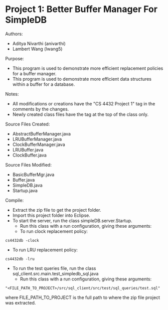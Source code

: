Project 1: Better Buffer Manager For SimpleDB
====================================

Authors:
* Aditya Nivarthi (anivarthi)
* Lambert Wang (lwang5)

Purpose:
* This program is used to demonstrate more efficient replacement policies for a buffer manager.
* This program is used to demonstrate more efficient data structures within a buffer for a database.

Notes:
* All modifications or creations have the "CS 4432 Project 1" tag in the comments by the changes.
* Newly created class files have the tag at the top of the class only.

Source Files Created:
* AbstractBufferManager.java
* LRUBufferManager.java
* ClockBufferManager.java
* LRUBuffer.java
* ClockBuffer.java

Source Files Modified:
* BasicBufferMgr.java
* Buffer.java
* SimpleDB.java
* Startup.java

Compile:
* Extract the zip file to get the project folder.
* Import this project folder into Eclipse.
* To start the server, run the class simpleDB.server.Startup.
  * Run this class with a run configuration, giving these arguments:
  * To run clock replacement policy:
```
cs4432db -clock
```
  * To run LRU replacement policy:
```
cs4432db -lru
```
* To run the test queries file, run the class sql_client.src.main.test_simpledb_sql.java
  * Run this class with a run configuration, giving these arguments:
```
"<FILE_PATH_TO_PROJECT>/src/sql_client/src/test/sql_queries/test.sql"
```
where FILE_PATH_TO_PROJECT is the full path to where the zip file project was extracted.